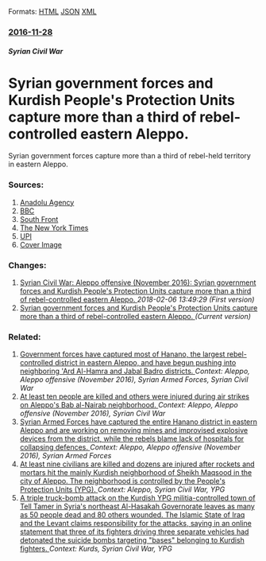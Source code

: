 
Formats: [HTML](/news/2016/11/28/syrian-government-forces-and-kurdish-people-s-protection-units-capture-more-than-a-third-of-rebel-controlled-eastern-aleppo.html)  [JSON](/news/2016/11/28/syrian-government-forces-and-kurdish-people-s-protection-units-capture-more-than-a-third-of-rebel-controlled-eastern-aleppo.json)  [XML](/news/2016/11/28/syrian-government-forces-and-kurdish-people-s-protection-units-capture-more-than-a-third-of-rebel-controlled-eastern-aleppo.xml)  

### [2016-11-28](/news/2016/11/28/index.md)

##### Syrian Civil War
# Syrian government forces and Kurdish People's Protection Units capture more than a third of rebel-controlled eastern Aleppo. 

Syrian government forces capture more than a third of rebel-held territory in eastern Aleppo.


### Sources:

1. [Anadolu Agency](http://aa.com.tr/en/middle-east/turkish-air-force-kills-11-daesh-terrorists-in-aleppo/695296)
2. [BBC](http://www.bbc.com/news/world-middle-east-38128370)
3. [South Front](https://southfront.org/militants-evacuate-from-khan-al-shih-hand-over-town-and-military-equipment-to-syrian-army/)
4. [The New York Times](https://www.nytimes.com/2016/11/28/world/middleeast/aleppo-syria.html?_r=0)
5. [UPI](http://www.upi.com/Top_News/World-News/2016/11/28/Syrian-military-captures-part-of-rebel-held-Aleppo-as-civilians-flee/5691480322346)
5. [Cover Image](http://ichef.bbci.co.uk/news/1024/cpsprodpb/5C93/production/_92699632_aleppo.jpg)

### Changes:

1. [Syrian Civil War: Aleppo offensive (November 2016): Syrian government forces and Kurdish People's Protection Units capture more than a third of rebel-controlled eastern Aleppo. ](/news/2016/11/28/syrian-civil-war-aleppo-offensive-november-2016-syrian-government-forces-and-kurdish-people-s-protection-units-capture-more-than-a-third.md) _2018-02-06 13:49:29 (First version)_
1. [Syrian government forces and Kurdish People's Protection Units capture more than a third of rebel-controlled eastern Aleppo. ](/news/2016/11/28/syrian-government-forces-and-kurdish-people-s-protection-units-capture-more-than-a-third-of-rebel-controlled-eastern-aleppo.md) _(Current version)_

### Related:

1. [Government forces have captured most of Hanano, the largest rebel-controlled district in eastern Aleppo, and have begun pushing into neighboring 'Ard Al-Hamra and Jabal Badro districts. ](/news/2016/11/26/government-forces-have-captured-most-of-hanano-the-largest-rebel-controlled-district-in-eastern-aleppo-and-have-begun-pushing-into-neighbo.md) _Context: Aleppo, Aleppo offensive (November 2016), Syrian Armed Forces, Syrian Civil War_
2. [At least ten people are killed and others were injured during air strikes on Aleppo's Bab al-Nairab neighborhood. ](/news/2016/11/29/at-least-ten-people-are-killed-and-others-were-injured-during-air-strikes-on-aleppo-s-bab-al-nairab-neighborhood.md) _Context: Aleppo, Aleppo offensive (November 2016), Syrian Civil War_
3. [Syrian Armed Forces have captured the entire Hanano district in eastern Aleppo and are working on removing mines and improvised explosive devices from the district, while the rebels blame lack of hospitals for collapsing defences. ](/news/2016/11/27/syrian-armed-forces-have-captured-the-entire-hanano-district-in-eastern-aleppo-and-are-working-on-removing-mines-and-improvised-explosive-de.md) _Context: Aleppo, Aleppo offensive (November 2016), Syrian Armed Forces_
4. [At least nine civilians are killed and dozens are injured after rockets and mortars hit the mainly Kurdish neighborhood of Sheikh Maqsood in the city of Aleppo. The neighborhood is controlled by the People's Protection Units (YPG). ](/news/2016/03/6/at-least-nine-civilians-are-killed-and-dozens-are-injured-after-rockets-and-mortars-hit-the-mainly-kurdish-neighborhood-of-sheikh-maqsood-in.md) _Context: Aleppo, Syrian Civil War, YPG_
5. [A triple truck-bomb attack on the Kurdish YPG militia-controlled town of Tell Tamer in Syria's northeast Al-Hasakah Governorate leaves as many as 50 people dead and 80 others wounded. The Islamic State of Iraq and the Levant claims responsibility for the attacks, saying in an online statement that three of its fighters driving three separate vehicles had detonated the suicide bombs targeting "bases" belonging to Kurdish fighters. ](/news/2015/12/11/a-triple-truck-bomb-attack-on-the-kurdish-ypg-militia-controlled-town-of-tell-tamer-in-syria-s-northeast-al-hasakah-governorate-leaves-as-ma.md) _Context: Kurds, Syrian Civil War, YPG_
